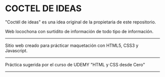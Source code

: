 # COCTEL DE IDEAS

"Coctél de ideas" es una idea original de la propietaria de este repositorio.

Web locochona con surtidito de información de todo tipo de información.

-----------------------------------------------------------

Sitio web creado para prácticar maquetación con HTML5, CSS3 y Javascript.

------------------------------------------------------------

Práctica sugerida por el curso de UDEMY "HTML y CSS desde Cero"

------------------------------------------------------------